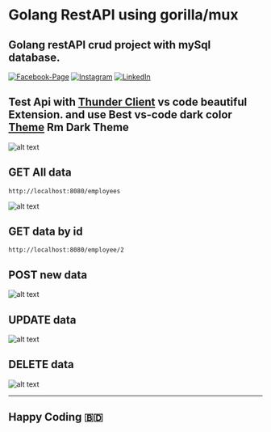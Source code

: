
#  Golang RestAPI using gorilla/mux
##  Golang restAPI crud project with mySql database.
[![Facebook-Page][facebook-shield]][facebook-url] [![Instagram][instagram-shield]][instagram-url] [![LinkedIn][linkedin-shield]][linkedin-url]

<!-- MARKDOWN LINKS & IMAGES -->

<!-- -->
[facebook-shield]:  https://img.shields.io/badge/-Facebook-black.svg?style=flat-square&logo=facebook&color=555&logoColor=white

[facebook-url]:  https://facebook.com/raihan.mahmudi.50

[instagram-shield]:  https://img.shields.io/badge/-Instagram-black.svg?style=flat-square&logo=instagram&color=555&logoColor=white

[instagram-url]:  https://www.instagram.com/raihan_info/

[linkedin-shield]:  https://img.shields.io/badge/-LinkedIn-black.svg?style=flat-square&logo=linkedin&colorB=555

[linkedin-url]:  https://www.linkedin.com/in/raihaninfo/

##  Test Api with [Thunder Client](https://marketplace.visualstudio.com/items?itemName=rangav.vscode-thunder-client) vs code beautiful Extension. and use Best vs-code dark color [Theme](https://marketplace.visualstudio.com/items?itemName=raihaninfo.rm-dark-theme)  **Rm Dark Theme**

![alt text](images/browser.png)

##  GET All data

    http://localhost:8080/employees

  
![alt text](images/alldata.png)

##  GET data by id

    http://localhost:8080/employee/2

##  POST new data

![alt text](images/post.png)

##  UPDATE data

![alt text](images/put.png)

##  DELETE data

![alt text](images/delete.png)

<hr>

## Happy Coding 🇧🇩

